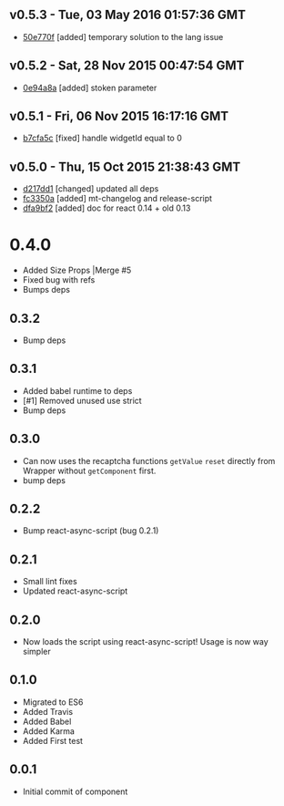 v0.5.3 - Tue, 03 May 2016 01:57:36 GMT
--------------------------------------

- [50e770f](../../commit/50e770f) [added] temporary solution to the lang issue



v0.5.2 - Sat, 28 Nov 2015 00:47:54 GMT
--------------------------------------

- [0e94a8a](../../commit/0e94a8a) [added] stoken parameter



v0.5.1 - Fri, 06 Nov 2015 16:17:16 GMT
--------------------------------------

- [b7cfa5c](../../commit/b7cfa5c) [fixed] handle widgetId equal to 0



v0.5.0 - Thu, 15 Oct 2015 21:38:43 GMT
--------------------------------------

- [d217dd1](../../commit/d217dd1) [changed] updated all deps
- [fc3350a](../../commit/fc3350a) [added] mt-changelog and release-script
- [dfa9bf2](../../commit/dfa9bf2) [added] doc for react 0.14 + old 0.13



# 0.4.0
- Added Size Props |Merge #5
- Fixed bug with refs
- Bumps deps

## 0.3.2
- Bump deps

## 0.3.1
- Added babel runtime to deps
- [#1] Removed unused use strict
- Bump deps

## 0.3.0
- Can now uses the recaptcha functions `getValue` `reset` directly from Wrapper without `getComponent` first.
- bump deps

## 0.2.2
- Bump react-async-script (bug 0.2.1)

## 0.2.1
- Small lint fixes
- Updated react-async-script

## 0.2.0
- Now loads the script using react-async-script! Usage is now way simpler

## 0.1.0
- Migrated to ES6
- Added Travis
- Added Babel
- Added Karma
- Added First test

## 0.0.1
- Initial commit of component
